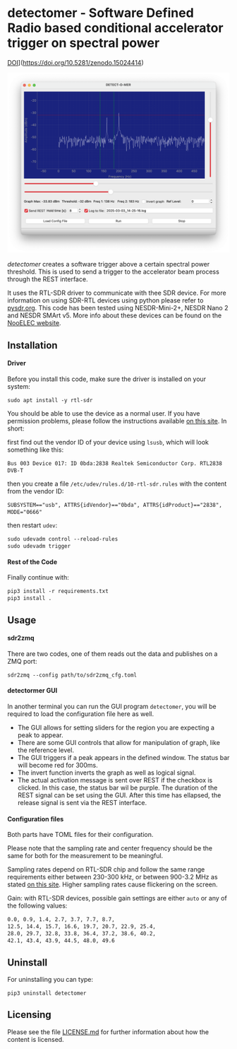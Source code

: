 # detectomer - Software Defined Radio based conditional accelerator trigger on spectral power
[DOI](https://zenodo.org/badge/DOI/10.5281/zenodo.15024414.svg)](https://doi.org/10.5281/zenodo.15024414)

<div style="margin-left:auto;margin-right:auto;text-align:center">
<img src="https://raw.githubusercontent.com/xaratustrah/detectomer/master/rsrc/detectomer.png" width="512">
</div>

*detectomer* creates a software trigger above a certain spectral power threshold. This is used to send a trigger to the accelerator beam process through the REST interface.

It uses the RTL-SDR driver to communicate with thee SDR device. For more information on using SDR-RTL devices using python please refer to [pysdr.org](https://pysdr.org/content/rtlsdr.html). This code has been tested using NESDR-Mini-2+, NESDR Nano 2 and NESDR SMArt v5. More info about these devices can be found on the [NooELEC website](https://support.nooelec.com/hc/en-us/articles/360005805834-NESDR-Series).

## Installation

#### Driver

Before you install this code, make sure the driver is installed on your system:

```
sudo apt install -y rtl-sdr
```

You should be able to use the device as a normal user. If you have permission problems, please follow the instructions available [on this site](https://pysdr.org/content/rtlsdr.html#rtl-sdr-background). In short:

first find out the vendor ID of your device using `lsusb`, which will look something like this:

```
Bus 003 Device 017: ID 0bda:2838 Realtek Semiconductor Corp. RTL2838 DVB-T
```

then you create a file `/etc/udev/rules.d/10-rtl-sdr.rules` with the content from the vendor ID:

```
SUBSYSTEM=="usb", ATTRS{idVendor}=="0bda", ATTRS{idProduct}=="2838", MODE="0666"
```

then restart `udev`:

```
sudo udevadm control --reload-rules
sudo udevadm trigger
```

#### Rest of the Code

Finally continue with:

```
pip3 install -r requirements.txt
pip3 install .
```

## Usage

#### sdr2zmq

There are two codes, one of them reads out the data and publishes on a ZMQ port:

```
sdr2zmq --config path/to/sdr2zmq_cfg.toml
```

#### detectormer GUI

In another terminal you can run the GUI program `detectomer`, you will be required to load the configuration file here as well.

- The GUI allows for setting sliders for the region you are expecting a peak to appear.
- There are some GUI controls that allow for manipulation of graph, like the reference level.
- The GUI triggers if a peak appears in the defined window. The status bar will become red for 300ms.
- The invert function inverts the graph as well as logical signal.
- The actual activation message is sent over REST if the checkbox is clicked. In this case, the status bar wil be purple. The duration of the REST signal can be set using the GUI. After this time has ellapsed, the release signal is sent via the REST interface.


#### Configuration files

Both parts have TOML files for their configuration.

Please note that the sampling rate and center frequency should be the same for both for the measurement to be meaningful.

Sampling rates depend on RTL-SDR chip and follow the same range requirements either between 230-300 kHz, or between 900-3.2 MHz as stated [on this site](https://pysdr.org/content/rtlsdr.html#rtl-sdr-background). Higher sampling rates cause flickering on the screen. 

Gain: with RTL-SDR devices, possible gain settings are either `auto` or any of the following values: 

```
0.0, 0.9, 1.4, 2.7, 3.7, 7.7, 8.7,
12.5, 14.4, 15.7, 16.6, 19.7, 20.7, 22.9, 25.4,
28.0, 29.7, 32.8, 33.8, 36.4, 37.2, 38.6, 40.2,
42.1, 43.4, 43.9, 44.5, 48.0, 49.6
```

## Uninstall

For uninstalling you can type:

```
pip3 uninstall detectomer
```

## Licensing

Please see the file [LICENSE.md](./LICENSE.md) for further information about how the content is licensed.
